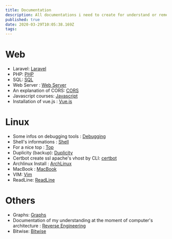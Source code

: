 ```yaml
---
title: Documentation
description: All documentations i need to create for understand or remember
published: true
date: 2020-03-29T10:05:38.169Z
tags: 
---
```


# Web

- Laravel: [Laravel](Laravel)
- PHP: [PHP](php)
- SQL: [SQL](sql)
- Web Server : [Web Server](web-server)
- An explanation of CORS: [CORS](cors)
- Javascript courses: [Javascript](javascript)
- Installation of vue.js : [Vue.js](vue-js)

# Linux

- Some infos on debugging tools : [Debugging](debugging)
- Shell's informations : [Shell](shell)
- For a nice top : [Top](top)
- Duplicity (backup): [Duplicity](duplicity)
- Certbot create ssl apache's vhost by CLI: [certbot](certbot)
- Archlinux Install : [ArchLinux](archlinux)
- MacBook : [MacBook](mac-book)
- VIM: [Vim](vim)
- ReadLine: [ReadLine](readline)

# Others

- Graphs: [Graphs](graphs)
- Documentation of my understanding at the moment of computer's architecture : [Reverse Engineering](reverse-engineering)
- Bitwise: [Bitwise](Bitwise)
